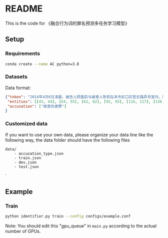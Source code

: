 # README


This is the code for 《融合行为词的罪名预测多任务学习模型》




## Setup

### Requirements

```bash
conda create --name AC python=3.8
```
### Datasets


Data format:
```json
{"token": "2014年4月6日凌晨，被告人顾震臣与被害人陈莉在本市虹口区密云路弄号室内，因感情纠纷发生争执。顾震臣用拳头猛击陈莉脸部，并致其头部撞到墙上。后因陈莉状况恶化，当日晚上被顾震臣等人送医救治。4月9日凌晨，顾震臣在家人陪同下至公安机关自首。同日被害人陈莉在华山医院经抢救无效死亡。案发后经鉴定，被害人陈丽系生前受钝性外力作用头部致颅脑损伤而死亡。",
 "entities": [[43, 44], [54, 55], [62, 62], [92, 93], [116, 117], [136, 137], [151, 151]],
 "accusation": ["故意伤害罪"]
}
```
### Customized data
If you want to use your own data, please organize your data line like the following way, the data folder should 
have the following files
```text
data/
    - accusation_type.json
    - train.json
    - dev.json
    - test.json
```
`

## Example

### Train


```bash
python identifier.py train --config configs/example.conf
```

Note: You should edit this "gpu_queue" in `main.py` according to the actual number of GPUs. 


